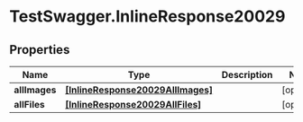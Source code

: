 # TestSwagger.InlineResponse20029

## Properties

Name | Type | Description | Notes
------------ | ------------- | ------------- | -------------
**allImages** | [**[InlineResponse20029AllImages]**](InlineResponse20029AllImages.md) |  | [optional] 
**allFiles** | [**[InlineResponse20029AllFiles]**](InlineResponse20029AllFiles.md) |  | [optional] 


